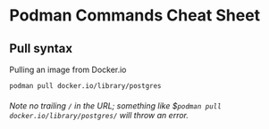 # Podman Commands Cheat Sheet

## Pull syntax

Pulling an image from Docker.io

```Bash
podman pull docker.io/library/postgres
```

###### Note no trailing `/` in the URL; something like $`podman pull docker.io/library/postgres/` will throw an error.   
